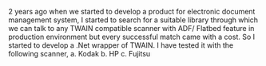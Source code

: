 2 years ago when we started to develop a product for electronic document management system, I started to search for a suitable library through which we can talk to any TWAIN compatible scanner with ADF/ Flatbed feature in production environment but every successful match came with a cost. So I started to develop a .Net wrapper of TWAIN. I have tested it with the following scanner,
a.	Kodak
b.	HP
c.	Fujitsu